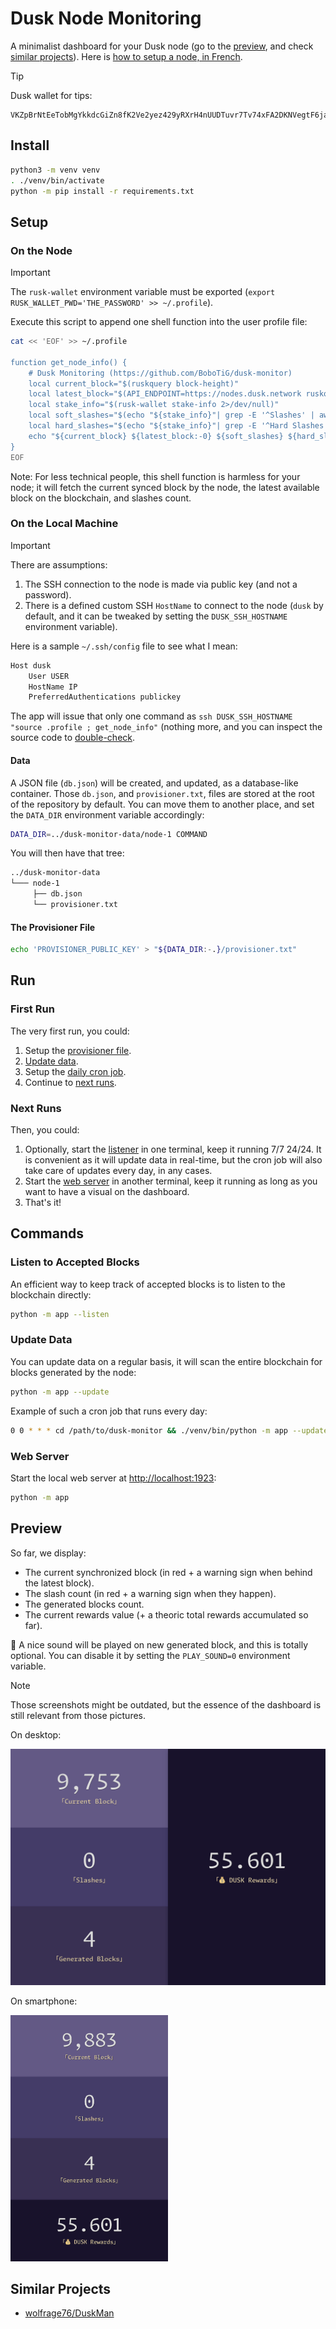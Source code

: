 # Dusk Node Monitoring

A minimalist dashboard for your Dusk node (go to the [preview](#preview), and check [similar projects](#similar-projects)). Here is [how to setup a node, in French](https://www.tiger-222.fr/luma/blockchain/node-dusk.html).

> [!TIP]
> Dusk wallet for tips:
> ```
> VKZpBrNtEeTobMgYkkdcGiZn8fK2Ve2yez429yRXrH4nUUDTuvr7Tv74xFA2DKNVegtF6jaom2uacZMm8Z2Lg2J
> ```

## Install

```bash
python3 -m venv venv
. ./venv/bin/activate
python -m pip install -r requirements.txt
```

## Setup

### On the Node

> [!IMPORTANT]
> The `rusk-wallet` environment variable must be exported (`export RUSK_WALLET_PWD='THE_PASSWORD' >> ~/.profile`).

Execute this script to append one shell function into the user profile file:

```bash
cat << 'EOF' >> ~/.profile

function get_node_info() {
    # Dusk Monitoring (https://github.com/BoboTiG/dusk-monitor)
    local current_block="$(ruskquery block-height)"
    local latest_block="$(API_ENDPOINT=https://nodes.dusk.network ruskquery block-height)"
    local stake_info="$(rusk-wallet stake-info 2>/dev/null)"
    local soft_slashes="$(echo "${stake_info}"| grep -E '^Slashes' | awk '{print $2}')"
    local hard_slashes="$(echo "${stake_info}"| grep -E '^Hard Slashes' | awk '{print $3}')"
    echo "${current_block} ${latest_block:-0} ${soft_slashes} ${hard_slashes}"
}
EOF
```

Note: For less technical people, this shell function is harmless for your node; it will fetch the current synced block by the node, the latest available block on the blockchain, and slashes count.

### On the Local Machine

> [!IMPORTANT]
> There are assumptions:
>
> 1. The SSH connection to the node is made via public key (and not a password).
> 2. There is a defined custom SSH `HostName` to connect to the node (`dusk` by default, and it can be tweaked by setting the `DUSK_SSH_HOSTNAME` environment variable).
>
> Here is a sample `~/.ssh/config` file to see what I mean:
>
> ```bash
> Host dusk
>     User USER
>     HostName IP
>     PreferredAuthentications publickey
> ```
>
> The app will issue that only one command as `ssh DUSK_SSH_HOSTNAME "source .profile ; get_node_info"` (nothing more, and you can inspect the source code to [double-check](https://github.com/search?q=repo:BoboTiG/dusk-monitor%20CMD_GET_NODE_INFO&type=code).

#### Data

A JSON file (`db.json`) will be created, and updated, as a database-like container. Those `db.json`, and `provisioner.txt`, files are stored at the root of the repository by default. You can move them to another place, and set the `DATA_DIR` environment variable accordingly:

```bash
DATA_DIR=../dusk-monitor-data/node-1 COMMAND
```

You will then have that tree:

```bash
../dusk-monitor-data
└─── node-1
     ├── db.json
     └── provisioner.txt
```

#### The Provisioner File

```bash
echo 'PROVISIONER_PUBLIC_KEY' > "${DATA_DIR:-.}/provisioner.txt"
```

## Run

### First Run

The very first run, you could:

1. Setup the [provisioner file](#the-provisioner-file).
1. [Update data](#update-data).
1. Setup the [daily cron job](#update-data).
1. Continue to [next runs](#next-runs).

### Next Runs

Then, you could:

1. Optionally, start the [listener](#listen-to-accepted-blocks) in one terminal, keep it running 7/7 24/24. It is convenient as it will update data in real-time, but the cron job will also take care of updates every day, in any cases.
1. Start the [web server](#web-server) in another terminal, keep it running as long as you want to have a visual on the dashboard.
1. That's it!

## Commands

### Listen to Accepted Blocks

An efficient way to keep track of accepted blocks is to listen to the blockchain directly:

```bash
python -m app --listen
```

### Update Data

You can update data on a regular basis, it will scan the entire blockchain for blocks generated by the node:

```bash
python -m app --update
```

Example of such a cron job that runs every day:

```bash
0 0 * * * cd /path/to/dusk-monitor && ./venv/bin/python -m app --update
```

### Web Server

Start the local web server at [http://localhost:1923](http://localhost:1923):

```bash
python -m app
```

## Preview

So far, we display:
- The current synchronized block (in red + a warning sign when behind the latest block).
- The slash count (in red + a warning sign when they happen).
- The generated blocks count.
- The current rewards value (+ a theoric total rewards accumulated so far).

🔔 A nice sound will be played on new generated block, and this is totally optional. You can disable it by setting the `PLAY_SOUND=0` environment variable.

> [!NOTE]
> Those screenshots might be outdated, but the essence of the dashboard is still relevant from those pictures.

On desktop:

![Preview on a large screen](./screenshots/dusk-monitoring-large-screen.png)

On smartphone:

<img src="./screenshots/dusk-monitoring-small-screen.png" width="50%"/>

## Similar Projects

- [wolfrage76/DuskMan](https://github.com/wolfrage76/DuskMan/)
